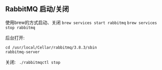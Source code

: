 ## RabbitMQ	 启动/关闭



使用brew的方式启动、关闭 
`brew services start rabbitmq`
`brew services stop rabbitmq`

后台打开: 
```
cd /usr/local/Cellar/rabbitmq/3.8.3/sbin
rabbitmq-server
```
关闭:
` ./rabbitmqctl stop`